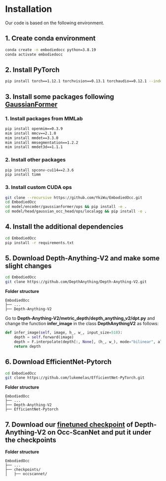 # Installation
Our code is based on the following environment.

## 1. Create conda environment
```bash
conda create -n embodiedocc python=3.8.19
conda activate embodiedocc
```

## 2. Install PyTorch
```bash
pip install torch==1.12.1 torchvision==0.13.1 torchaudio==0.12.1 --index-url https://download.pytorch.org/whl/cu113
```

## 3. Install some packages following [GaussianFormer](https://github.com/huang-yh/GaussianFormer)

### 1. Install packages from MMLab
```bash
pip install openmim==0.3.9
mim install mmcv==2.1.0
mim install mmdet==3.3.0
mim install mmsegmentation==1.2.2
mim install mmdet3d==1.1.1
```

### 2. Install other packages
```bash
pip install spconv-cu114==2.3.6
pip install timm
```

### 3. Install custom CUDA ops
```bash
git clone --recursive https://github.com/YkiWu/EmbodiedOcc.git
cd EmbodiedOcc
cd model/encoder/gaussianformer/ops && pip install -e .
cd model/head/gaussian_occ_head/ops/localagg && pip install -e .
```

## 4. Install the additional dependencies
```bash
cd EmbodiedOcc
pip install -r requirements.txt
```

## 5. Download Depth-Anything-V2 and make some slight changes
```bash
cd EmbodiedOcc
git clone https://github.com/DepthAnything/Depth-Anything-V2.git
```

**Folder structure**
```
EmbodiedOcc
├── ...
├── Depth-Anything-V2
```

Go to **Depth-Anything-V2/metric_depth/depth_anything_v2/dpt.py** and change the function **infer_image** in the class **DepthAnythingV2** as follows:
```Python
def infer_image(self, image, h_, w_, input_size=518):
    depth = self.forward(image)
    depth = F.interpolate(depth[:, None], (h_, w_), mode="bilinear", align_corners=True)[0, 0]
    return depth
```

## 6. Download EfficientNet-Pytorch
```bash
cd EmbodiedOcc
git clone https://github.com/lukemelas/EfficientNet-PyTorch.git
```

**Folder structure**
```
EmbodiedOcc
├── ...
├── Depth-Anything-V2
├── EfficientNet-Pytorch
```

## 7. Download our [finetuned checkpoint](https://huggingface.co/YkiWu/EmbodiedOcc) of Depth-Anything-V2 on Occ-ScanNet and put it under the **checkpoints**

**Folder structure**
```
EmbodiedOcc
├── ...
├── checkpoints/
│   ├── occscannet/
```
